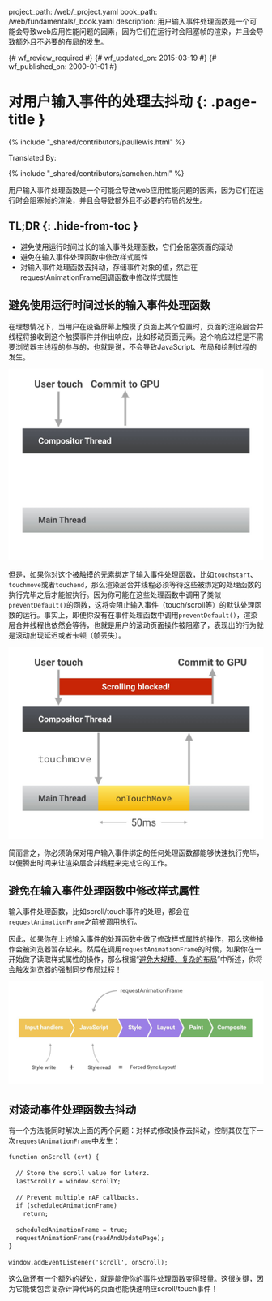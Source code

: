 project_path: /web/_project.yaml
book_path: /web/fundamentals/_book.yaml
description: 用户输入事件处理函数是一个可能会导致web应用性能问题的因素，因为它们在运行时会阻塞帧的渲染，并且会导致额外且不必要的布局的发生。

{# wf_review_required #}
{# wf_updated_on: 2015-03-19 #}
{# wf_published_on: 2000-01-01 #}

# 对用户输入事件的处理去抖动 {: .page-title }

{% include "_shared/contributors/paullewis.html" %}


Translated By: 

{% include "_shared/contributors/samchen.html" %}


用户输入事件处理函数是一个可能会导致web应用性能问题的因素，因为它们在运行时会阻塞帧的渲染，并且会导致额外且不必要的布局的发生。

## TL;DR {: .hide-from-toc }
- 避免使用运行时间过长的输入事件处理函数，它们会阻塞页面的滚动
- 避免在输入事件处理函数中修改样式属性
- 对输入事件处理函数去抖动，存储事件对象的值，然后在requestAnimationFrame回调函数中修改样式属性


## 避免使用运行时间过长的输入事件处理函数

在理想情况下，当用户在设备屏幕上触摸了页面上某个位置时，页面的渲染层合并线程将接收到这个触摸事件并作出响应，比如移动页面元素。这个响应过程是不需要浏览器主线程的参与的，也就是说，不会导致JavaScript、布局和绘制过程的发生。

<img src="images/debounce-your-input-handlers/compositor-scroll.jpg" class="center" alt="Lightweight scrolling; compositor only.">

但是，如果你对这个被触摸的元素绑定了输入事件处理函数，比如`touchstart`、`touchmove`或者`touchend`，那么渲染层合并线程必须等待这些被绑定的处理函数的执行完毕之后才能被执行。因为你可能在这些处理函数中调用了类似`preventDefault()`的函数，这将会阻止输入事件（touch/scroll等）的默认处理函数的运行。事实上，即便你没有在事件处理函数中调用`preventDefault()`，渲染层合并线程也依然会等待，也就是用户的滚动页面操作被阻塞了，表现出的行为就是滚动出现延迟或者卡顿（帧丢失）。

<img src="images/debounce-your-input-handlers/ontouchmove.jpg" class="center" alt="Heavy scrolling; compositor is blocked on JavaScript.">

简而言之，你必须确保对用户输入事件绑定的任何处理函数都能够快速执行完毕，以便腾出时间来让渲染层合并线程来完成它的工作。

## 避免在输入事件处理函数中修改样式属性

输入事件处理函数，比如scroll/touch事件的处理，都会在`requestAnimationFrame`之前被调用执行。

因此，如果你在上述输入事件的处理函数中做了修改样式属性的操作，那么这些操作会被浏览器暂存起来。然后在调用`requestAnimationFrame`的时候，如果你在一开始做了读取样式属性的操作，那么根据“[避免大规模、复杂的布局](avoid-large-complex-layouts-and-layout-thrashing)”中所述，你将会触发浏览器的强制同步布局过程！

<img src="images/debounce-your-input-handlers/frame-with-input.jpg" class="center" alt="Heavy scrolling; compositor is blocked on JavaScript.">

## 对滚动事件处理函数去抖动

有一个方法能同时解决上面的两个问题：对样式修改操作去抖动，控制其仅在下一次`requestAnimationFrame`中发生：


    function onScroll (evt) {
    
      // Store the scroll value for laterz.
      lastScrollY = window.scrollY;
    
      // Prevent multiple rAF callbacks.
      if (scheduledAnimationFrame)
        return;
    
      scheduledAnimationFrame = true;
      requestAnimationFrame(readAndUpdatePage);
    }
    
    window.addEventListener('scroll', onScroll);
    

这么做还有一个额外的好处，就是能使你的事件处理函数变得轻量。这很关键，因为它能使包含复杂计算代码的页面也能快速响应scroll/touch事件！


